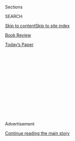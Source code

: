 <div id="app">

<div>

<div>

<div>

<div class="NYTAppHideMasthead css-1q2w90k e1suatyy0">

<div class="section css-ui9rw0 e1suatyy2">

<div class="css-eph4ug er09x8g0">

<div class="css-6n7j50">

</div>

<span class="css-1dv1kvn">Sections</span>

<div class="css-10488qs">

<span class="css-1dv1kvn">SEARCH</span>

</div>

[Skip to content](#site-content)[Skip to site index](#site-index)

</div>

<div id="masthead-section-label" class="css-1wr3we4 eaxe0e00">

[Book
Review](https://www.nytimes.com/section/books/review)

</div>

<div class="css-10698na e1huz5gh0">

</div>

</div>

<div id="masthead-bar-one" class="section hasLinks css-15hmgas e1csuq9d3">

<div class="css-uqyvli e1csuq9d0">

</div>

<div class="css-1uqjmks e1csuq9d1">

</div>

<div class="css-9e9ivx">

[](https://myaccount.nytimes.com/auth/login?response_type=cookie&client_id=vi)

</div>

<div class="css-1bvtpon e1csuq9d2">

[Today’s
Paper](https://www.nytimes.com/section/todayspaper)

</div>

</div>

</div>

</div>

<div data-aria-hidden="false">

<div id="site-content" data-role="main">

<div>

<div class="css-1aor85t" style="opacity:0.000000001;z-index:-1;visibility:hidden">

<div class="css-1hqnpie">

<div class="css-epjblv">

<span class="css-17xtcya">[Book
Review](/section/books/review)</span><span class="css-x15j1o">|</span><span class="css-fwqvlz">This
Is How It All
Ends</span>

</div>

<div class="css-k008qs">

<div class="css-1iwv8en">

<span class="css-18z7m18"></span>

<div>

</div>

</div>

<span class="css-1n6z4y">https://nyti.ms/2XmiSOc</span>

<div class="css-1705lsu">

<div class="css-4xjgmj">

<div class="css-4skfbu" data-role="toolbar" data-aria-label="Social Media Share buttons, Save button, and Comments Panel with current comment count" data-testid="share-tools">

  - 
  - 
  - 
  - 
    
    <div class="css-6n7j50">
    
    </div>

  - 

</div>

</div>

</div>

</div>

</div>

</div>

<div id="NYT_TOP_BANNER_REGION" class="css-13pd83m">

</div>

<div id="top-wrapper" class="css-1sy8kpn">

<div id="top-slug" class="css-l9onyx">

Advertisement

</div>

[Continue reading the main
story](#after-top)

<div class="ad top-wrapper" style="text-align:center;height:100%;display:block;min-height:250px">

<div id="top" class="place-ad" data-position="top" data-size-key="top">

</div>

</div>

<div id="after-top">

</div>

</div>

<div id="sponsor-wrapper" class="css-1hyfx7x">

<div id="sponsor-slug" class="css-19vbshk">

Supported by

</div>

[Continue reading the main
story](#after-sponsor)

<div id="sponsor" class="ad sponsor-wrapper" style="text-align:center;height:100%;display:block">

</div>

<div id="after-sponsor">

</div>

</div>

Nonfiction

<div class="css-1vkm6nb ehdk2mb0">

# This Is How It All Ends

</div>

<div class="css-79elbk" data-testid="photoviewer-wrapper">

<div class="css-z3e15g" data-testid="photoviewer-wrapper-hidden">

</div>

<div class="css-1a48zt4 ehw59r15" data-testid="photoviewer-children">

![<span class="css-16f3y1r e13ogyst0" data-aria-hidden="true">Katie
Mack</span><span class="css-cnj6d5 e1z0qqy90" itemprop="copyrightHolder"><span class="css-1ly73wi e1tej78p0">Credit...</span><span><span>Nerissa
Escanlar</span></span></span>](https://static01.nyt.com/images/2020/07/29/books/review/Gleick1/Gleick1-articleLarge.jpg?quality=75&auto=webp&disable=upscale)

</div>

</div>

<div class="css-xt80pu e12qa4dv0">

<div class="css-18e8msd">

<div class="css-vp77d3 epjyd6m0">

<div class="css-1baulvz">

By [<span class="css-1baulvz last-byline" itemprop="name">James
Gleick</span>](https://www.nytimes.com/by/james-gleick)

</div>

</div>

  - Aug. 4,
    2020

  - 
    
    <div class="css-4xjgmj">
    
    <div class="css-d8bdto" data-role="toolbar" data-aria-label="Social Media Share buttons, Save button, and Comments Panel with current comment count" data-testid="share-tools">
    
      - 
      - 
      - 
      - 
        
        <div class="css-6n7j50">
        
        </div>
    
      - 
    
    </div>
    
    </div>

</div>

</div>

<div class="section meteredContent css-1r7ky0e" name="articleBody" itemprop="articleBody">

<div class="css-1fanzo5 StoryBodyCompanionColumn">

<div class="css-53u6y8">

**THE END OF EVERYTHING**  
**(Astrophysically Speaking)**  
By Katie Mack

Not to give anything away, but “in about five billion years, the sun
will swell to its red giant phase, engulf the orbit of Mercury and
perhaps Venus, and leave the Earth a charred, lifeless, magma-covered
rock.” That’s how Katie Mack *starts* her story. It’s downhill from
there.

Many books have been written about our cosmic origins: the creation of
the universe 13.8 billion years ago; the Big Bang and all that followed.
The denouement, presumably tens of billions of years away, remains
comparatively mysterious. How does it all end? For that matter, *does*
it all end, or can we keep on in our merry way indefinitely? In “The End
of Everything: (Astrophysically Speaking),” Mack, a theoretical
cosmologist at North Carolina State University, attempts to answer what
might seem the most remote of scientific questions.

“Some say the world will end in fire, / Some say in ice.” She gives
Robert Frost his due. She doesn’t bother with T. S. Eliot: “not with a
bang but a whimper.” Traditional speculation about the end times, the
end of days, comes from religion, where it is called eschatology.
Apocalypse, doomsday, Judgment Day — all this, for theologians, provides
a way of thinking about the meaning or purpose of existence. Our
destiny, if only we could know it, might provide some reason for why
we’re here.

</div>

</div>

<div class="css-1fanzo5 StoryBodyCompanionColumn">

<div class="css-53u6y8">

Does the arc of the moral universe bend toward justice? Does it bend
anywhere at all? When Martin Luther King Jr. said it did, he was
paraphrasing the 19th-century abolitionist minister Theodore Parker, who
also said: “My eye reaches but little ways. I cannot calculate the curve
and complete the figure by the experience of
sight.”

</div>

</div>

<div class="css-79elbk" data-testid="photoviewer-wrapper">

<div class="css-z3e15g" data-testid="photoviewer-wrapper-hidden">

</div>

<div class="css-1a48zt4 ehw59r15" data-testid="photoviewer-children">

![](https://static01.nyt.com/images/2020/07/29/books/review/Gleick2/Gleick2-articleLarge.jpg?quality=75&auto=webp&disable=upscale)

</div>

</div>

<div class="css-1fanzo5 StoryBodyCompanionColumn">

<div class="css-53u6y8">

The eye of astrophysics reaches a great deal farther now. Cosmologists
calculate the curve and complete the figure by employing a potent
arsenal of instruments and methodologies. Optical, radio, X-ray and
gamma ray telescopes on mountaintops and in space, underground neutrino
detectors and gravitational-wave observatories extend our sight to the
edges of the universe. But what that really means is that they extend
our sight into the past.

This is perhaps the most basic fact of cosmology, sometimes taken for
granted, and Mack explains it elegantly. Telescope users have a window
into time. Light travels at finite speed, so everything comes to us with
its own time delay. We see the sun not as it is now but as it was eight
minutes ago. All we can know of a galaxy 10 billion light-years away is
what it looked like 10 billion years ago, when the universe was young.
“We can look even farther back,” she writes, “and see matter swirling
into supermassive black holes in a universe less than 500 million years
old, when starlight had only just begun to penetrate the darkness
between galaxies.”

“The End of Everything” is a pleasure. Mack’s style is personal and
often funny as she guides us along a cosmic timeline studded with
scientific esoterica and mystery. Most of what astronomers know comes
not from seeing but from deduction — complex ladders of logic, building
upon one another. Black holes were first inferred and then understood in
more and more detail and now can just barely be said to have been
“seen.” Two of the most crucial components of the current picture of
the universe, dark matter and dark energy, are so-called precisely
because they are invisible. Scientists say they can see the Big Bang,
and they can, in a way, but what they mean is that they can detect via
radio telescopes a faint microwave radiation coming from all directions
in space — the remnant of a time when the entire universe was a
fast-growing fireball.

Astrophysicists’ techniques for looking backward through the eons can
let them peer into the future, too. The equations of physics run forward
as well as back. A picture begins to emerge of the far-future evolution
of the universe — more than one picture, painted in broad strokes by
cosmologists with conflicting theories. Mack organizes the current
thinking into a handful of scenarios, some more plausible than others.

</div>

</div>

<div class="css-1fanzo5 StoryBodyCompanionColumn">

<div class="css-53u6y8">

One is the “Big Crunch.” We know the universe has been expanding since
the Big Bang. That is to say, *space itself* is expanding: Galaxies,
stars and all other things in the cosmos move farther and farther apart.
It’s possible that the expansion will eventually slow, stop and reverse
itself, like a ball thrown up in the air that then comes back down. And
then? Catastrophe. High-energy particle jets and radiation from stars
condense and ignite a conflagration. “Nuclear explosions tear through
stellar atmospheres, ripping apart the stars and filling space with hot
plasma,” Mack says. “At this point, things are really very bad.” You can
tell she’s enjoying this.

Alternatively, the expansion keeps on going until everything attenuates
and fades into nothingness. This cosmic endgame is the one known as
“heat death.” You’ve heard of entropy: the inexorable tendency toward
disorder described by the second law of thermodynamics. It’s entropy
that does us in. This scenario is “a slow and agonizing one,” Mack says,
“marked by increasing isolation, inexorable decay and an eons-long fade
into darkness.” Everything tends toward equilibrium, and equilibrium
means death. Stars burn out, galaxies fade into darkness, even black
holes evaporate. This notion has been with us since the development of
thermodynamics in the 19th century. H. G. Wells visualized it this way
in “The Time Machine”: “It would be hard to convey the stillness of it.
… The darkness thickened. … All else was rayless obscurity. … A horror
of this great darkness came on me.”

Other possibilities involve dark energy, a still poorly understood
business that seems to be the dominant component of our universe. A
dark-energy apocalypse could “tear apart the very fabric of reality,
rendering any thinking creatures in the cosmos helpless as they watch
their universe being ripped open around them,” Mack says. Some paths to
destruction arise from theories that involve parallel universes lurking
in extra dimensions. A so-called “ekpyrotic” scenario imagines
collisions of “branes,” three-dimensional universes ordinarily invisible
to one another. At the fringes, the cosmological theories with the best
jargon and cleverest names are often the most speculative.

Forty years ago, when much of this science was new, the physicist
Freeman Dyson complained that some of his colleagues felt it was
“disreputable” to study our universe’s destiny. He urged them to do it
anyway. “If our analysis of the long-range future leads us to raise
questions related to the ultimate meaning and purpose of life,” he
wrote, “then let us examine these questions boldly and without
embarrassment.”

This might seem like the wrong time for a book peering billions of years
into the future to examine the ultimate doom and destruction. We have
doom and destruction of our own to worry about, arriving faster and
faster. These days many people wake up wondering if we’ll make it past
November. Plague is rampant. The Arctic Circle is on fire. Still, I
found it helpful — not reassuring, certainly, but mind-expanding — to be
reminded of our place in a vast cosmos. Mack puts it this way: “When we
ask the question, ‘Can this all really go on forever?,’ we are
implicitly validating our own existence, extending it indefinitely into
the future, taking stock and examining our legacy.”

It seems safe to say, though, that any meaning and purpose will have to
be found in ourselves, not in the stars. The cosmic end times will bring
no day of judgment, no redemption. All we can expect is the total
obliteration of whatever universe remains and any intelligence that
still abides there.

</div>

</div>

</div>

<div>

</div>

<div>

</div>

<div>

</div>

<div>

<div id="bottom-wrapper" class="css-1ede5it">

<div id="bottom-slug" class="css-l9onyx">

Advertisement

</div>

[Continue reading the main
story](#after-bottom)

<div id="bottom" class="ad bottom-wrapper" style="text-align:center;height:100%;display:block;min-height:90px">

</div>

<div id="after-bottom">

</div>

</div>

</div>

</div>

</div>

## Site Index

<div>

</div>

## Site Information Navigation

  - [© <span>2020</span> <span>The New York Times
    Company</span>](https://help.nytimes.com/hc/en-us/articles/115014792127-Copyright-notice)

<!-- end list -->

  - [NYTCo](https://www.nytco.com/)
  - [Contact
    Us](https://help.nytimes.com/hc/en-us/articles/115015385887-Contact-Us)
  - [Work with us](https://www.nytco.com/careers/)
  - [Advertise](https://nytmediakit.com/)
  - [T Brand Studio](http://www.tbrandstudio.com/)
  - [Your Ad
    Choices](https://www.nytimes.com/privacy/cookie-policy#how-do-i-manage-trackers)
  - [Privacy](https://www.nytimes.com/privacy)
  - [Terms of
    Service](https://help.nytimes.com/hc/en-us/articles/115014893428-Terms-of-service)
  - [Terms of
    Sale](https://help.nytimes.com/hc/en-us/articles/115014893968-Terms-of-sale)
  - [Site
    Map](https://spiderbites.nytimes.com)
  - [Help](https://help.nytimes.com/hc/en-us)
  - [Subscriptions](https://www.nytimes.com/subscription?campaignId=37WXW)

</div>

</div>

</div>

</div>

